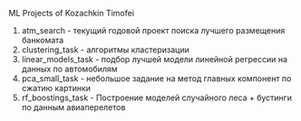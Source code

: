 ML Projects of Kozachkin Timofei

1. atm_search - текущий годовой проект поиска лучшего размещения банкомата
2. clustering_task - алгоритмы кластеризации
3. linear_models_task - подбор лучшей модели линейной регрессии на данных по автомобилям
4. pca_small_task - небольшое задание на метод главных компонент по сжатию картинки
5. rf_boostings_task - Построение моделей случайного леса + бустинги по данным авиаперелетов
